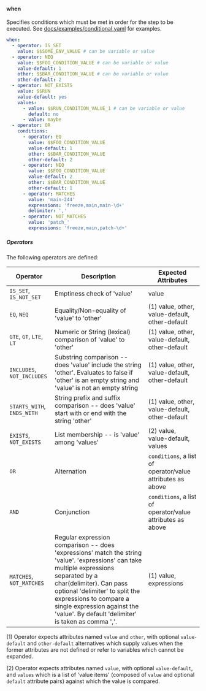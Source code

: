 #### when
Specifies conditions which must be met in order for the step to be executed. See
[docs/examples/conditional.yaml](https://github.com/salesforce/cix/blob/master/docs/examples/conditional.yaml)
for examples.

```yaml
when:
  - operator: IS_SET
    value: $$SOME_ENV_VALUE # can be variable or value
  - operator: NEQ
    value: $$FOO_CONDITION_VALUE # can be variable or value
    value-default: 1
    other: $$BAR_CONDITION_VALUE # can be variable or value
    other-default: 2
  - operator: NOT_EXISTS
    value: $$RUN
    value-default: yes
    values:
      - value: $$RUN_CONDITION_VALUE_1 # can be variable or value
        default: no
      - value: maybe
  - operator: OR
    conditions:
      - operator: EQ
        value: $$FOO_CONDITION_VALUE
        value-default: 1
        other: $$BAR_CONDITION_VALUE
        other-default: 2
      - operator: NEQ
        value: $$FOO_CONDITION_VALUE
        value-default: 2
        other: $$BAR_CONDITION_VALUE
        other-default: 1
      - operator: MATCHES
        value: 'main-244'
        expressions: 'freeze,main,main-\d+'
        delimiter: ','
      - operator: NOT_MATCHES
        value: 'patch_'
        expressions: 'freeze,main,patch-\d+'

```

##### Operators
The following operators are defined:

| Operator | Description | Expected Attributes |
| --- | --- | --- |
| `IS_SET`, `IS_NOT_SET` | Emptiness check of 'value' | value |
| `EQ`, `NEQ` | Equality/Non-equality of 'value' to 'other' | (1) value, other, value-default, other-default |
| `GTE`, `GT`, `LTE`, `LT` | Numeric or String (lexical) comparison of 'value' to 'other' | (1) value, other, value-default, other-default |
| `INCLUDES`, `NOT_INCLUDES` | Substring comparison -- does 'value' include the string 'other'. Evaluates to false if 'other' is an empty string and 'value' is not an empty string  | (1) value, other, value-default, other-default |
| `STARTS_WITH`, `ENDS_WITH` | String prefix and suffix comparison -- does 'value' start with or end with the string 'other' | (1) value, other, value-default, other-default |
| `EXISTS`, `NOT_EXISTS` | List membership -- is 'value' among 'values' | (2) value, value-default, values |
| `OR` | Alternation | `conditions`, a list of operator/value attributes as above |
| `AND` | Conjunction | `conditions`, a list of operator/value attributes as above |
| `MATCHES`, `NOT_MATCHES` | Regular expression comparison -- does 'expressions' match the string 'value'. 'expressions' can take multiple expressions separated by a char(delimiter). Can pass optional 'delimiter' to split the expressions to compare a single expression against the 'value'. By default 'delimiter' is taken as comma ','. | (1) value, expressions |

(1) Operator expects attributes named `value` and `other`, with optional `value-default` and `other-default`
alternatives which supply values when the former attributes are not defined or refer to variables which cannot
be expanded.

(2) Operator expects attributes named `value`, with optional `value-default`, and `values` which is a list of 'value items'
(composed of `value` and optional `default` attribute pairs) against which the value is compared.
